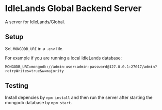 # IdleLands Global Backend Server

A server for IdleLands/Global.

## Setup

Set `MONGODB_URI` in a `.env` file.

For example if you are running a local IdleLands database:
```
MONGODB_URI=mongodb://admin-user:admin-password@127.0.0.1:27017/admin?retryWrites=true&w=majority
```

## Testing
Install depencies by `npm install` and then run the server after starting the mongodb database by `npm start`.
